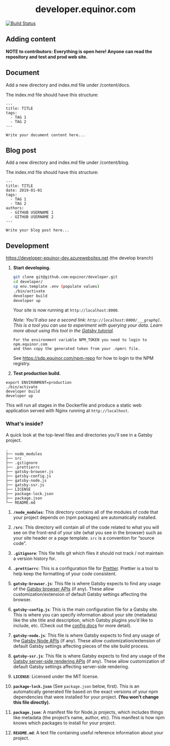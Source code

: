 <h1 align="center">
  developer.equinor.com
</h1>

[![Build Status](https://travis-ci.com/equinor/developer.svg?token=wb81zbmzUsHbzHFyWC7U&branch=master)](https://travis-ci.com/equinor/developer)

## Adding content

**NOTE to contributors: Everything is open here! Anyone can read the repository and test and prod web site.**

## Document

Add a new directory and index.md file under /content/docs.

The index.md file should have this structure:

```
---
title: TITLE
tags: 
  - TAG 1
  - TAG 2
---

Write your document content here...
```

## Blog post

Add a new directory and index.md file under /content/blog.

The index.md file should have this structure:

```
---
title: TITLE
date: 2019-01-01
tags: 
  - TAG 1
  - TAG 2
authors: 
  - GITHUB USERNAME 1
  - GITHUB USERNAME 2
---

Write your blog post here...
```

## Development

https://developer-equinor-dev.azurewebsites.net (the develop branch)

1.  **Start developing.**

    ```sh
    git clone git@github.com:equinor/developer.git
    cd developer/
    cp env.template .env (populate values)
    ./bin/activate 
    developer build
    developer up  
    ```
    
    Your site is now running at `http://localhost:8000`.

    _Note: You'll also see a second link: _`http://localhost:8000/___graphql`_. This is a tool you can use to experiment with querying your data. Learn more about using this tool in the [Gatsby tutorial](https://www.gatsbyjs.org/tutorial/part-five/#introducing-graphiql)._
    
    ```
    For the environment variable NPM_TOKEN you need to login to npm.equinor.com 
    and then copy the generated token from your .npmrc file.     
    ```
    See https://sdp.equinor.com/npm-repo for how to login to the NPM registry. 
    
2.  **Test production build.**

```
export ENVIRONMENT=production
./bin/activate 
developer build
developer up  
```

This will run all stages in the Dockerfile and produce a static web application served with Nginx running at `http://localhost`.

### What's inside?

A quick look at the top-level files and directories you'll see in a Gatsby project.

    .
    ├── node_modules
    ├── src
    ├── .gitignore
    ├── .prettierrc
    ├── gatsby-browser.js
    ├── gatsby-config.js
    ├── gatsby-node.js
    ├── gatsby-ssr.js
    ├── LICENSE
    ├── package-lock.json
    ├── package.json
    └── README.md

1.  **`/node_modules`**: This directory contains all of the modules of code that your project depends on (npm packages) are automatically installed.

2.  **`/src`**: This directory will contain all of the code related to what you will see on the front-end of your site (what you see in the browser) such as your site header or a page template. `src` is a convention for “source code”.

3.  **`.gitignore`**: This file tells git which files it should not track / not maintain a version history for.

4.  **`.prettierrc`**: This is a configuration file for [Prettier](https://prettier.io/). Prettier is a tool to help keep the formatting of your code consistent.

5.  **`gatsby-browser.js`**: This file is where Gatsby expects to find any usage of the [Gatsby browser APIs](https://www.gatsbyjs.org/docs/browser-apis/) (if any). These allow customization/extension of default Gatsby settings affecting the browser.

6.  **`gatsby-config.js`**: This is the main configuration file for a Gatsby site. This is where you can specify information about your site (metadata) like the site title and description, which Gatsby plugins you’d like to include, etc. (Check out the [config docs](https://www.gatsbyjs.org/docs/gatsby-config/) for more detail).

7.  **`gatsby-node.js`**: This file is where Gatsby expects to find any usage of the [Gatsby Node APIs](https://www.gatsbyjs.org/docs/node-apis/) (if any). These allow customization/extension of default Gatsby settings affecting pieces of the site build process.

8.  **`gatsby-ssr.js`**: This file is where Gatsby expects to find any usage of the [Gatsby server-side rendering APIs](https://www.gatsbyjs.org/docs/ssr-apis/) (if any). These allow customization of default Gatsby settings affecting server-side rendering.

9.  **`LICENSE`**: Licensed under the MIT license.

10. **`package-lock.json`** (See `package.json` below, first). This is an automatically generated file based on the exact versions of your npm dependencies that were installed for your project. **(You won’t change this file directly).**

11. **`package.json`**: A manifest file for Node.js projects, which includes things like metadata (the project’s name, author, etc). This manifest is how npm knows which packages to install for your project.

12. **`README.md`**: A text file containing useful reference information about your project.


